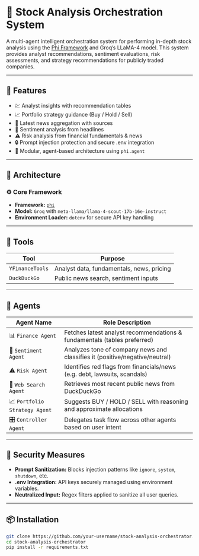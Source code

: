 # 🧠 Stock Analysis Orchestration System

A multi-agent intelligent orchestration system for performing in-depth stock analysis using the [Phi Framework](https://docs.phi.ai) and Groq’s LLaMA-4 model. This system provides analyst recommendations, sentiment evaluations, risk assessments, and strategy recommendations for publicly traded companies.

---

## 🚀 Features

- 💹 Analyst insights with recommendation tables  
- 📈 Portfolio strategy guidance (Buy / Hold / Sell)  
- 📰 Latest news aggregation with sources  
- 🧠 Sentiment analysis from headlines  
- ⚠️ Risk analysis from financial fundamentals & news  
- 🔒 Prompt injection protection and secure .env integration  
- 🤖 Modular, agent-based architecture using `phi.agent`

---

## 🧱 Architecture

### ⚙️ Core Framework

- **Framework:** [`phi`](https://github.com/blackjax-dev/phi)
- **Model:** `Groq` with `meta-llama/llama-4-scout-17b-16e-instruct`
- **Environment Loader:** `dotenv` for secure API key handling

---

## 🧰 Tools

| Tool         | Purpose                                   |
|--------------|-------------------------------------------|
| `YFinanceTools` | Analyst data, fundamentals, news, pricing |
| `DuckDuckGo`    | Public news search, sentiment inputs     |

---

## 🤖 Agents

| Agent Name             | Role Description                                                                 |
|------------------------|----------------------------------------------------------------------------------|
| 📊 `Finance Agent`     | Fetches latest analyst recommendations & fundamentals (tables preferred)         |
| 🧠 `Sentiment Agent`   | Analyzes tone of company news and classifies it (positive/negative/neutral)      |
| ⚠️ `Risk Agent`        | Identifies red flags from financials/news (e.g. debt, lawsuits, scandals)        |
| 📰 `Web Search Agent`  | Retrieves most recent public news from DuckDuckGo                                 |
| 📈 `Portfolio Strategy Agent` | Suggests BUY / HOLD / SELL with reasoning and approximate allocations |
| 🎛️ `Controller Agent` | Delegates task flow across other agents based on user intent                     |

---

## 🔐 Security Measures

- **Prompt Sanitization:** Blocks injection patterns like `ignore`, `system`, `shutdown`, etc.
- **.env Integration:** API keys securely managed using environment variables.
- **Neutralized Input:** Regex filters applied to sanitize all user queries.

---

## 📦 Installation

```bash
git clone https://github.com/your-username/stock-analysis-orchestrator.git
cd stock-analysis-orchestrator
pip install -r requirements.txt
